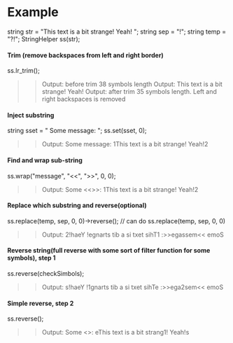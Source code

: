 # Example

  string str = "This   text is a bit strange! Yeah!   ";
  string sep = "!";
  string temp = "?!";
  StringHelper ss(str);
  

#### Trim (remove backspaces from left and right border)
  ss.lr_trim();

  >> Output: before trim 38 symbols length
  >> Output: This   text is a bit strange! Yeah!
  >> Output: after trim 35 symbols length. Left and right backspaces is removed

#### Inject substring
  string sset = " Some message: ";
  ss.set(sset, 0);

  >> Output: Some message: 1This text is a bit strange! Yeah!2

#### Find and wrap sub-string
  ss.wrap("message", "<<", ">>", 0, 0);

  >> Output: Some <<<message>>>: 1This text is a bit strange! Yeah!2

#### Replace which substring and reverse(optional)
  ss.replace(temp, sep, 0, 0)->reverse(); // can do ss.replace(temp, sep, 0, 0)
  
  >> Output: 2!haeY !egnarts tib a si txet sihT1 :>>egassem<< emoS 

#### Reverse string(full reverse with some sort of filter function for some symbols), step 1
  ss.reverse(checkSimbols);

  >> Output: s!haeY !1gnarts tib a si txet sihTe :>>ega2sem<< emoS 

#### Simple reverse, step 2
  ss.reverse();

  >> Output: Some <<mes2age>>: eThis text is a bit strang1! Yeah!s

